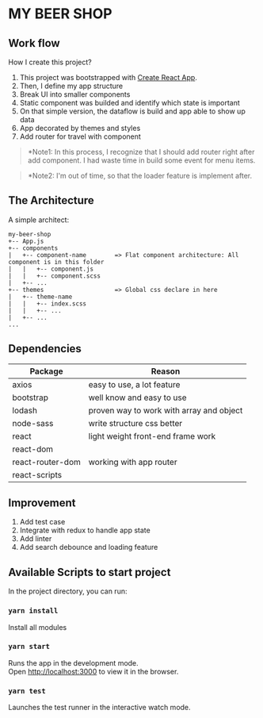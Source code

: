 # MY BEER SHOP

## Work flow

How I create this project?

1. This project was bootstrapped with [Create React App](https://github.com/facebook/create-react-app).
2. Then, I define my app structure
3. Break UI into smaller components
4. Static component was builded and identify which state is important
5. On that simple version, the dataflow is build and app able to show up data
6. App decorated by themes and styles
7. Add router for travel with component

> *Note1: In this process, I recognize that I should add router right after add component. I had waste time in build some event for menu items.

> *Note2: I'm out of time, so that the loader feature is implement after.

## The Architecture

A simple architect:

```
my-beer-shop
+-- App.js
+-- components
|   +-- component-name        => Flat component architecture: All component is in this folder
|   |   +-- component.js
|   |   +-- component.scss
|   +-- ...
+-- themes                    => Global css declare in here
|   +-- theme-name
|   |   +-- index.scss
|   |   +-- ...
|   +-- ...
...
```

## Dependencies

| Package          | Reason                                   |
|------------------|------------------------------------------|
| axios            | easy to use, a lot feature               |
| bootstrap        | well know and easy to use                |
| lodash           | proven way to work with array and object |
| node-sass        | write structure css better               |
| react            | light weight front-end frame work        |
| react-dom        |                                          |
| react-router-dom | working with app router                  |
| react-scripts    |                                          |

## Improvement

1. Add test case
2. Integrate with redux to handle app state
3. Add linter
4. Add search debounce and loading feature

## Available Scripts to start project

In the project directory, you can run:

### `yarn install`

Install all modules

### `yarn start`

Runs the app in the development mode.<br>
Open [http://localhost:3000](http://localhost:3000) to view it in the browser.

### `yarn test`

Launches the test runner in the interactive watch mode.<br>
